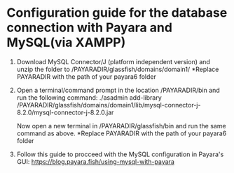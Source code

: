 # Configuration guide for the database connection with Payara and MySQL(via XAMPP)

1. Download MySQL Connector/J (platform independent version) and unzip the folder to
   /PAYARADIR/glassfish/domains/domain1/
   *Replace PAYARADIR with the path of your payara6 folder

2. Open a terminal/command prompt in the location /PAYARADIR/bin and run the following command: ./asadmin add-library
   /PAYARADIR/glassfish/domains/domain1/lib/mysql-connector-j-8.2.0/mysql-connector-j-8.2.0.jar

   Now open a new terminal in /PAYARADIR/glassfish/bin and run the same command as above.
   *Replace PAYARADIR with the path of your payara6 folder

3. Follow this guide to procceed with the MySQL configuration in Payara's GUI:
   https://blog.payara.fish/using-mysql-with-payara
